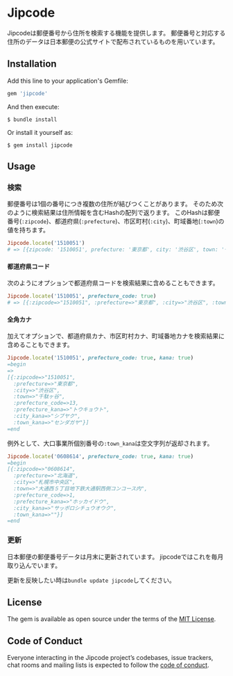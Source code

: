 # Jipcode

Jipcodeは郵便番号から住所を検索する機能を提供します。
郵便番号と対応する住所のデータは日本郵便の公式サイトで配布されているものを用いています。

## Installation

Add this line to your application's Gemfile:

```ruby
gem 'jipcode'
```

And then execute:

```shell
$ bundle install
```

Or install it yourself as:

```shell
$ gem install jipcode
```

## Usage

### 検索
郵便番号は1個の番号につき複数の住所が結びつくことがあります。
そのため次のように検索結果は住所情報を含むHashの配列で返ります。
このHashは郵便番号(`:zipcode`)、都道府県(`:prefecture`)、市区町村(`:city`)、町域番地(`:town`)の値を持ちます。

```ruby
Jipcode.locate('1510051')
# => [{zipcode: '1510051', prefecture: '東京都', city: '渋谷区', town: '千駄ヶ谷'}]
```

#### 都道府県コード
次のようにオプションで都道府県コードを検索結果に含めることもできます。

```ruby
Jipcode.locate('1510051', prefecture_code: true)
# => [{:zipcode=>"1510051", :prefecture=>"東京都", :city=>"渋谷区", :town=>"千駄ヶ谷", :prefecture_code=>13}]
```

#### 全角カナ

加えてオプションで、都道府県カナ、市区町村カナ、町域番地カナを検索結果に含めることもできます。

```ruby
Jipcode.locate('1510051', prefecture_code: true, kana: true)
=begin
=>
[{:zipcode=>"1510051",
  :prefecture=>"東京都",
  :city=>"渋谷区",
  :town=>"千駄ヶ谷",
  :prefecture_code=>13,
  :prefecture_kana=>"トウキョウト",
  :city_kana=>"シブヤク",
  :town_kana=>"センダガヤ"}]
=end
```

例外として、大口事業所個別番号の`:town_kana`は空文字列が返却されます。

```ruby
Jipcode.locate('0608614', prefecture_code: true, kana: true)
=begin
[{:zipcode=>"0608614",
  :prefecture=>"北海道",
  :city=>"札幌市中央区",
  :town=>"大通西５丁目地下鉄大通駅西側コンコース内",
  :prefecture_code=>1,
  :prefecture_kana=>"ホッカイドウ",
  :city_kana=>"サッポロシチュウオウク",
  :town_kana=>""}]
=end
```

### 更新
日本郵便の郵便番号データは月末に更新されています。
jipcodeではこれを毎月取り込んでいます。

更新を反映したい時は`bundle update jipcode`してください。

## License

The gem is available as open source under the terms of the [MIT License](https://opensource.org/licenses/MIT).

## Code of Conduct

Everyone interacting in the Jipcode project’s codebases, issue trackers, chat rooms and mailing lists is expected to follow the [code of conduct](https://github.com/rinkei/jipcode/blob/master/CODE_OF_CONDUCT.md).
